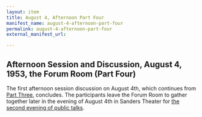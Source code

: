 ```yaml
---
layout: item
title: August 4, Afternoon Part Four
manifest_name: august-4-afternoon-part-four
permalink: august-4-afternoon-part-four
external_manifest_url: 

---
```

## Afternoon Session and Discussion, August 4, 1953, the Forum Room (Part Four)
The first afternoon session discussion on August 4th, which continues from <a href="https://tanyaclement.github.io/harvard1953/august-4-afternoon-part-three">Part Three</a>, concludes. The participants leave the Forum Room to gather together later in the evening of August 4th in Sanders Theater for <a href="https://tanyaclement.github.io/harvard1953/august-4-evening-part-one">the second evening of public talks</a>. 
